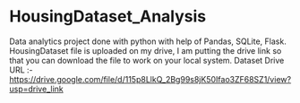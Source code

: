 # HousingDataset_Analysis
Data analytics project done with python with help of Pandas, SQLite, Flask. 
HousingDataset file is uploaded on my drive, I am putting the drive link so that you can download the file to work on your local system.
Dataset Drive URL :- https://drive.google.com/file/d/115p8LlkQ_2Bg99s8jK50Ifao3ZF68SZ1/view?usp=drive_link
